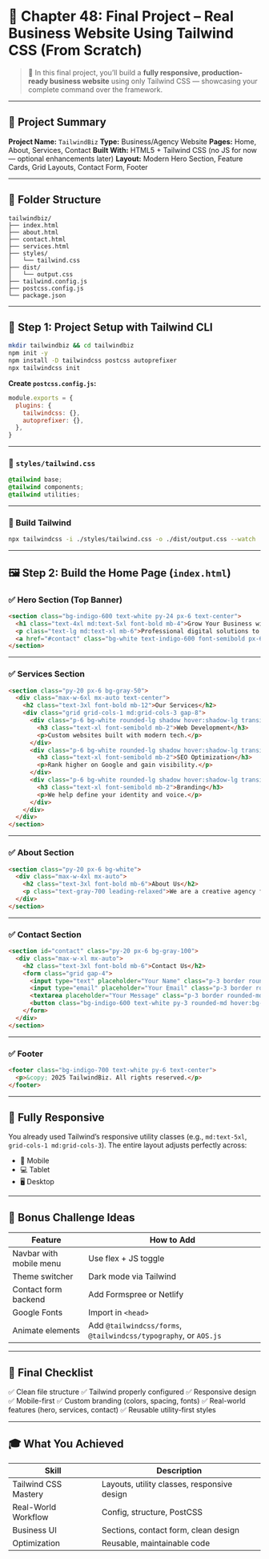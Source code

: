 # 🏁 **Chapter 48: Final Project – Real Business Website Using Tailwind CSS (From Scratch)**

> 🎯 In this final project, you’ll build a **fully responsive, production-ready business website** using only Tailwind CSS — showcasing your complete command over the framework.

---

## 🧩 Project Summary

**Project Name:** `TailwindBiz`
**Type:** Business/Agency Website
**Pages:** Home, About, Services, Contact
**Built With:** HTML5 + Tailwind CSS (no JS for now — optional enhancements later)
**Layout:** Modern Hero Section, Feature Cards, Grid Layouts, Contact Form, Footer

---

## 📁 Folder Structure

```
tailwindbiz/
├── index.html
├── about.html
├── contact.html
├── services.html
├── styles/
│   └── tailwind.css
├── dist/
│   └── output.css
├── tailwind.config.js
├── postcss.config.js
└── package.json
```

---

## 🔧 Step 1: Project Setup with Tailwind CLI

```bash
mkdir tailwindbiz && cd tailwindbiz
npm init -y
npm install -D tailwindcss postcss autoprefixer
npx tailwindcss init
```

**Create `postcss.config.js`:**

```js
module.exports = {
  plugins: {
    tailwindcss: {},
    autoprefixer: {},
  },
}
```

---

### 📄 `styles/tailwind.css`

```css
@tailwind base;
@tailwind components;
@tailwind utilities;
```

---

### 🔨 Build Tailwind

```bash
npx tailwindcss -i ./styles/tailwind.css -o ./dist/output.css --watch
```

---

## 🖼️ Step 2: Build the Home Page (`index.html`)

### ✅ Hero Section (Top Banner)

```html
<section class="bg-indigo-600 text-white py-24 px-6 text-center">
  <h1 class="text-4xl md:text-5xl font-bold mb-4">Grow Your Business with Us</h1>
  <p class="text-lg md:text-xl mb-6">Professional digital solutions to scale your brand.</p>
  <a href="#contact" class="bg-white text-indigo-600 font-semibold px-6 py-3 rounded-md hover:bg-indigo-100 transition">Get Started</a>
</section>
```

---

### ✅ Services Section

```html
<section class="py-20 px-6 bg-gray-50">
  <div class="max-w-6xl mx-auto text-center">
    <h2 class="text-3xl font-bold mb-12">Our Services</h2>
    <div class="grid grid-cols-1 md:grid-cols-3 gap-8">
      <div class="p-6 bg-white rounded-lg shadow hover:shadow-lg transition">
        <h3 class="text-xl font-semibold mb-2">Web Development</h3>
        <p>Custom websites built with modern tech.</p>
      </div>
      <div class="p-6 bg-white rounded-lg shadow hover:shadow-lg transition">
        <h3 class="text-xl font-semibold mb-2">SEO Optimization</h3>
        <p>Rank higher on Google and gain visibility.</p>
      </div>
      <div class="p-6 bg-white rounded-lg shadow hover:shadow-lg transition">
        <h3 class="text-xl font-semibold mb-2">Branding</h3>
        <p>We help define your identity and voice.</p>
      </div>
    </div>
  </div>
</section>
```

---

### ✅ About Section

```html
<section class="py-20 px-6 bg-white">
  <div class="max-w-4xl mx-auto">
    <h2 class="text-3xl font-bold mb-6">About Us</h2>
    <p class="text-gray-700 leading-relaxed">We are a creative agency focused on building cutting-edge solutions that deliver real results. With years of experience, we help businesses thrive online through clean design, fast performance, and conversion optimization.</p>
  </div>
</section>
```

---

### ✅ Contact Section

```html
<section id="contact" class="py-20 px-6 bg-gray-100">
  <div class="max-w-xl mx-auto">
    <h2 class="text-3xl font-bold mb-6">Contact Us</h2>
    <form class="grid gap-4">
      <input type="text" placeholder="Your Name" class="p-3 border rounded-md">
      <input type="email" placeholder="Your Email" class="p-3 border rounded-md">
      <textarea placeholder="Your Message" class="p-3 border rounded-md h-32"></textarea>
      <button class="bg-indigo-600 text-white py-3 rounded-md hover:bg-indigo-700">Send Message</button>
    </form>
  </div>
</section>
```

---

### ✅ Footer

```html
<footer class="bg-indigo-700 text-white py-6 text-center">
  <p>&copy; 2025 TailwindBiz. All rights reserved.</p>
</footer>
```

---

## 📱 Fully Responsive

You already used Tailwind’s responsive utility classes (e.g., `md:text-5xl`, `grid-cols-1 md:grid-cols-3`). The entire layout adjusts perfectly across:

* 📱 Mobile
* 💻 Tablet
* 🖥️ Desktop

---

## 🚀 Bonus Challenge Ideas

| Feature                 | How to Add                                                       |
| ----------------------- | ---------------------------------------------------------------- |
| Navbar with mobile menu | Use flex + JS toggle                                             |
| Theme switcher          | Dark mode via Tailwind                                           |
| Contact form backend    | Add Formspree or Netlify                                         |
| Google Fonts            | Import in `<head>`                                               |
| Animate elements        | Add `@tailwindcss/forms`, `@tailwindcss/typography`, or `AOS.js` |

---

## 📌 Final Checklist

✅ Clean file structure
✅ Tailwind properly configured
✅ Responsive design
✅ Mobile-first
✅ Custom branding (colors, spacing, fonts)
✅ Real-world features (hero, services, contact)
✅ Reusable utility-first styles

---

## 🎓 What You Achieved

| Skill                | Description                                 |
| -------------------- | ------------------------------------------- |
| Tailwind CSS Mastery | Layouts, utility classes, responsive design |
| Real-World Workflow  | Config, structure, PostCSS                  |
| Business UI          | Sections, contact form, clean design        |
| Optimization         | Reusable, maintainable code                 |

